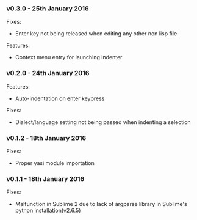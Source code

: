 ### v0.3.0 - 25th January 2016

Fixes:
  - Enter key not being released when editing any other non lisp file

Features:
  - Context menu entry for launching indenter

### v0.2.0 - 24th January 2016

Features:
  - Auto-indentation on enter keypress

Fixes:
  - Dialect/language setting not being passed when indenting a selection

### v0.1.2 - 18th January 2016

Fixes:
  - Proper yasi module importation

### v0.1.1 - 18th January 2016

Fixes:

  - Malfunction in Sublime 2 due to lack of argparse library in Sublime's python
    installation(v2.6.5)
